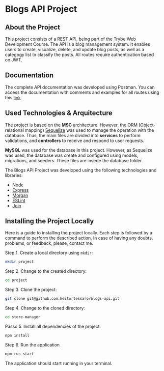 # Blogs API Project

## About the Project

This project consists of a REST API, being part of the Trybe Web Development Course. The API is a blog management system. It enables users to create, visualize, delete, and update blog posts, as well as a categogy list to classify the posts. All routes require authentication based on JWT.

## Documentation

The complete API documentation was developed using Postman. You can access the documentation with comments and examples for all routes using this [link](https://documenter.getpostman.com/view/21397186/UzQyqP5N). 

## Used Technologies & Arquitecture

The project is based on the **MSC** architecture. However, the ORM (Object-relational mapping) [Sequelize](https://sequelize.org/) was used to manage the operation with the database. Thus, the main files are divided into **services** to perform validations, and **controllers** to receive and respond to user requests.

**MySQL** was used for the database in this project. However, as Sequelize was used, the database was create and configured using models, migrations, and seeders. These files are insede the database folder.

The Blogs API Project was developed using the following technologies and libraries:
- [Node](https://nodejs.org/en/)
- [Express](https://expressjs.com/)
- [Morgan](https://github.com/expressjs/morgan)
- [ESLint](https://eslint.org/)
- [Join](https://joi.dev/api/?v=17.6.0)

## Installing the Project Locally

Here is a guide to installing the project locally. Each step is followed by a command to perform the described action. In case of having any doubts, problems, or feedback, please, contact me.

Step 1. Create a local directory using `mkdir`:

~~~bash
mkdir project 
~~~

Step 2. Change to the created directory:

~~~bash
cd project
~~~

Step 3. Clone the project:

~~~bash
git clone git@github.com:heitortessaro/blogs-api.git 
~~~

Step 4. Change to the cloned directory:

~~~bash
cd store-manager
~~~

Passo 5. Install all dependencies of the project:

~~~bash
npm install
~~~

Step 6. Run the application

~~~bash
npm run start
~~~

The application should start running in your terminal.
